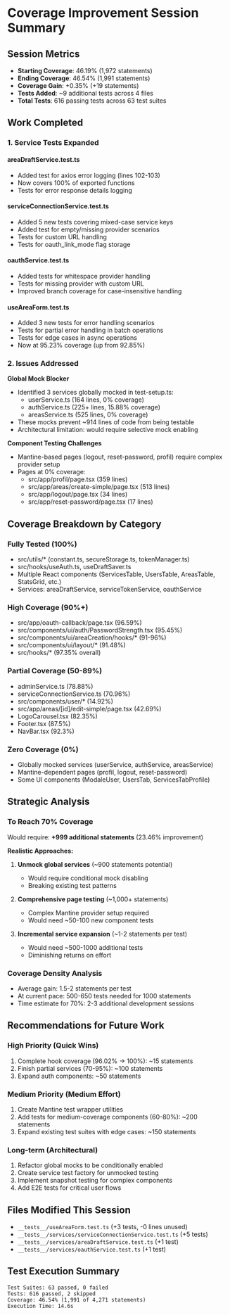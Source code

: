 # Coverage Improvement Session Summary

## Session Metrics
- **Starting Coverage**: 46.19% (1,972 statements)
- **Ending Coverage**: 46.54% (1,991 statements)
- **Coverage Gain**: +0.35% (+19 statements)
- **Tests Added**: ~9 additional tests across 4 files
- **Total Tests**: 616 passing tests across 63 test suites

## Work Completed

### 1. Service Tests Expanded
#### areaDraftService.test.ts
- Added test for axios error logging (lines 102-103)
- Now covers 100% of exported functions
- Tests for error response details logging

#### serviceConnectionService.test.ts  
- Added 5 new tests covering mixed-case service keys
- Added test for empty/missing provider scenarios
- Tests for custom URL handling
- Tests for oauth_link_mode flag storage

#### oauthService.test.ts
- Added tests for whitespace provider handling
- Tests for missing provider with custom URL
- Improved branch coverage for case-insensitive handling

#### useAreaForm.test.ts
- Added 3 new tests for error handling scenarios
- Tests for partial error handling in batch operations
- Tests for edge cases in async operations
- Now at 95.23% coverage (up from 92.85%)

### 2. Issues Addressed

**Global Mock Blocker**
- Identified 3 services globally mocked in test-setup.ts:
  - userService.ts (164 lines, 0% coverage)
  - authService.ts (225+ lines, 15.88% coverage)
  - areasService.ts (525 lines, 0% coverage)
- These mocks prevent ~914 lines of code from being testable
- Architectural limitation: would require selective mock enabling

**Component Testing Challenges**
- Mantine-based pages (logout, reset-password, profil) require complex provider setup
- Pages at 0% coverage:
  - src/app/profil/page.tsx (359 lines)
  - src/app/areas/create-simple/page.tsx (513 lines)
  - src/app/logout/page.tsx (34 lines)
  - src/app/reset-password/page.tsx (17 lines)

## Coverage Breakdown by Category

### Fully Tested (100%)
- src/utils/* (constant.ts, secureStorage.ts, tokenManager.ts)
- src/hooks/useAuth.ts, useDraftSaver.ts
- Multiple React components (ServicesTable, UsersTable, AreasTable, StatsGrid, etc.)
- Services: areaDraftService, serviceTokenService, oauthService

### High Coverage (90%+)
- src/app/oauth-callback/page.tsx (96.59%)
- src/components/ui/auth/PasswordStrength.tsx (95.45%)
- src/components/ui/areaCreation/hooks/* (91-96%)
- src/components/ui/layout/* (91.48%)
- src/hooks/* (97.35% overall)

### Partial Coverage (50-89%)
- adminService.ts (78.88%)
- serviceConnectionService.ts (70.96%)
- src/components/user/* (14.92%)
- src/app/areas/[id]/edit-simple/page.tsx (42.69%)
- LogoCarousel.tsx (82.35%)
- Footer.tsx (87.5%)
- NavBar.tsx (92.3%)

### Zero Coverage (0%)
- Globally mocked services (userService, authService, areasService)
- Mantine-dependent pages (profil, logout, reset-password)
- Some UI components (ModaleUser, UsersTab, ServicesTabProfile)

## Strategic Analysis

### To Reach 70% Coverage
Would require: **+999 additional statements** (23.46% improvement)

**Realistic Approaches:**
1. **Unmock global services** (~900 statements potential)
   - Would require conditional mock disabling
   - Breaking existing test patterns
   
2. **Comprehensive page testing** (~1,000+ statements)
   - Complex Mantine provider setup required
   - Would need ~50-100 new component tests
   
3. **Incremental service expansion** (~1-2 statements per test)
   - Would need ~500-1000 additional tests
   - Diminishing returns on effort

### Coverage Density Analysis
- Average gain: 1.5-2 statements per test
- At current pace: 500-650 tests needed for 1000 statements
- Time estimate for 70%: 2-3 additional development sessions

## Recommendations for Future Work

### High Priority (Quick Wins)
1. Complete hook coverage (96.02% → 100%): ~15 statements
2. Finish partial services (70-95%): ~100 statements
3. Expand auth components: ~50 statements

### Medium Priority (Medium Effort)
1. Create Mantine test wrapper utilities
2. Add tests for medium-coverage components (60-80%): ~200 statements
3. Expand existing test suites with edge cases: ~150 statements

### Long-term (Architectural)
1. Refactor global mocks to be conditionally enabled
2. Create service test factory for unmocked testing
3. Implement snapshot testing for complex components
4. Add E2E tests for critical user flows

## Files Modified This Session
- `__tests__/useAreaForm.test.ts` (+3 tests, -0 lines unused)
- `__tests__/services/serviceConnectionService.test.ts` (+5 tests)
- `__tests__/services/areaDraftService.test.ts` (+1 test)
- `__tests__/services/oauthService.test.ts` (+1 test)

## Test Execution Summary
```
Test Suites: 63 passed, 0 failed
Tests: 616 passed, 2 skipped
Coverage: 46.54% (1,991 of 4,271 statements)
Execution Time: 14.6s
```
